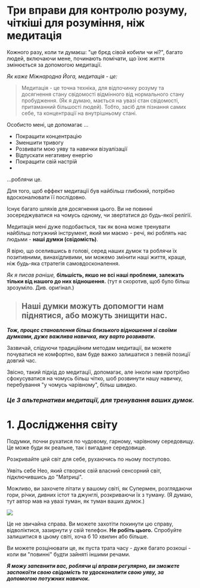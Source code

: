 # Три вправи для контролю розуму, чіткіші для розуміння, ніж медитація

Кожного разу, коли ти думаєш: "це брєд сівой кобили чи ні?", багато людей, включаючи мене, починають помічати, що їхнє життя змінюється за допомогою медитації.

*Як каже Міжнародна Йога, медитація - це:*
>Медитація - це точна техніка, для відпочинку розуму  та досягнення 
>стану свідомості відмінного від нормального стану пробудження.
>(Як я думаю, мається на увазі стан свідомості, притаманний більшості людей). Тобто, засіб для пізнання самих себе, та концентрації на внутрішньому стані.
>
Особисто мені, це допомагає ...

 - Покращити концентрацію
 - Зменшити тривогу 
 - Розвивати мою уяву та навички візуалізації
 - Відпускати негативну енергію
 - Покращити свій настрій
 -
 ...роблячи це. 
 
 Для того, щоб еффект медитації був найбільш глибокий, потрібно вдосконалювати її послідовно.

Існує багато шляхів для досягнення цього. Ви не повинні зосереджуватися на чомусь одному, чи звертатися до будь-якої релігії.

Медитація мені дуже подобається, так як вона може тренувати найбільш потужний інструмент, який ми маємо - речі, які роблять нас людьми - **наші думки (свідомість)**.

Я вірю, що оселившись в голові, серед наших думок та роблячи їх позитивними, винахідливими, ми можемо змінити наші життя, краще, ніж будь-яка стратегія самовдосконалення. 

*Як я писав раніше,* **більшість, якшо не всі наші проблеми,  залежать тільки від нашого до них відношення.** (тут я скоротив, щоб було більш зрозуміло. Див. оригінал.)

> ## Наші думки можуть допомогти нам піднятися, або можуть знищити нас.

***Тож, процес становлення більш близького відношення зі своїми думками, дуже важлива навичка, яку варто розвивати*.**

Зазвичай, слідуючи традиційним методам медитації, ви можете почуватися не комфортно, вам буде важко залишатися з певній позиції довгий час.

Звісно, такий підхід до медитації, допомагає, але інколи нам протрібно сфокусуватися на чомусь більш чітко, шоб розвинути нашу навичку, перебування "у чомусь чарівному", більш швидко.

### ***Це 3 альтернативи медитації,  для тренування ваших думок.***

# 1. Дослідження світу
Подумки, почни рухатися по чудовому, гарному, чарівному середовищу. Це може буди як реальне, так і вигадане середовище. 

Розкривайте цей світ для себе, рухаючись по ньому поступово. 

Уявіть себе Нео, який створює свій власний сенсорний світ, підключившись до "Матриці".

Можливо, ви захочете літати у вашому світі, як Супермен, розглядаючи гори, річки, дивних істот та джунглі, розкриваючи їх з туману. (Я думаю, тут автор мав на увазі туман, як туман  ваших думок.)


![](https://cdn-images-1.medium.com/max/1200/1*V_q9_WAGABw7ysKcjp4nrA.jpeg)

Це не звичайна справа. Ви можете захотіти покинути цю справу, відволіктися, зазирнути у свій телефон. **Не робіть цього.**
Спробуйте залишитися в цьому світі, хоча б 10 хвилин або більше. 

Ви можете розцінювати це, як пуста трата часу - дуже багато розкоші - коли ви "повинні" будти зайняті іншими речами.

***Я можу запевнити вас, роблячи ці вправи регулярно, ви зможете заспокоїти свою свідомість та удосконалити свою уяву, за допомогою потужних навичок.***
